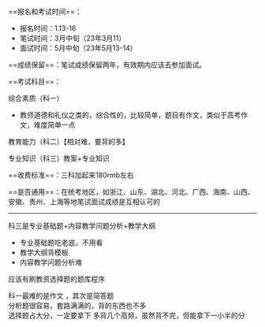 ==报名和考试时间==：
- 报名时间：1.13-16
- 笔试时间：3月中旬（23年3月11）
- 面试时间：5月中旬（23年5月13-14）

==成绩保留==：笔试成绩保留两年，有效期内应该去参加面试。

==考试科目==：

综合素质（科一）
- 教师道德和礼仪之类的，综合性的，比较简单，题目有作文，类似于高考作文，难度简单一点

教育能力（科二）【相对难，要背的多】

专业知识（科三）教案+专业知识

==收费标准==：三科加起来180rmb左右

==是否通用==：在统考地区，如浙江、山东、湖北、河北、广西、海南、山西、安徽、贵州、上海等地笔试面试成绩是互相认可的

---

科三是专业基础题+内容教学问题分析+教学大纲  
- 专业基础题吃老底，不用看   
- 教学大纲背模板  
- 内容教学问题分析难

应该有刷教资选择题的题库程序

科一最难的是作文 ，其次是简答题  
分析题很容易，套路满满的，背的东西也不多  
选择题占大分，一定要拿下
多背几个高频，虽然背不完，但能拿下一小半的分

